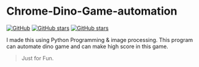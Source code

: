 # Chrome-Dino-Game-automation

[![GitHub](https://img.shields.io/github/license/PRASUNR0Y/Chrome-Dino-Game-automation?color=blue)](https://github.com/PRASUNR0Y/Chrome-Dino-Game-automation/blob/master/LICENSE) [![GitHub stars](https://img.shields.io/github/stars/PRASUNR0Y/Chrome-Dino-Game-automation?color=)](https://github.com/PRASUNR0Y/Chrome-Dino-Game-automation/stargazers) [![GitHub stars](https://img.shields.io/github/forks/PRASUNR0Y/Chrome-Dino-Game-automation?color=green)](https://github.com/PRASUNR0Y/Chrome-Dino-Game-automation/network/members)

I made this using Python Programming & image processing. 
This program can automate dino game and can make high score in this game. 
> Just for Fun. 